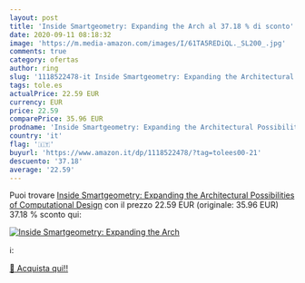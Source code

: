 ```yaml
---
layout: post
title: 'Inside Smartgeometry: Expanding the Arch al 37.18 % di sconto'
date: 2020-09-11 08:18:32
image: 'https://m.media-amazon.com/images/I/61TA5REDiQL._SL200_.jpg'
comments: true
category: ofertas
author: ring
slug: '1118522478-it Inside Smartgeometry: Expanding the Architectural...'
tags: tole.es
actualPrice: 22.59 EUR
currency: EUR
price: 22.59
comparePrice: 35.96 EUR
prodname: 'Inside Smartgeometry: Expanding the Architectural Possibilities of Computational Design'
country: 'it'
flag: '🇮🇹'
buyurl: 'https://www.amazon.it/dp/1118522478/?tag=tolees00-21'
descuento: '37.18'
average: '22.59'
---
```


Puoi trovare [Inside Smartgeometry: Expanding the Architectural Possibilities of Computational Design](https://www.amazon.it/dp/1118522478/?tag=tolees00-21) con il prezzo 22.59 EUR (originale: 35.96 EUR) 37.18 % sconto qui:

[![Inside Smartgeometry: Expanding the Arch](https://m.media-amazon.com/images/I/61TA5REDiQL._SL200_.jpg)](https://www.amazon.it/dp/1118522478/?tag=tolees00-21)

ℹ️:


[🛒 Acquista qui!!](https://www.amazon.it/dp/1118522478/?tag=tolees00-21)
